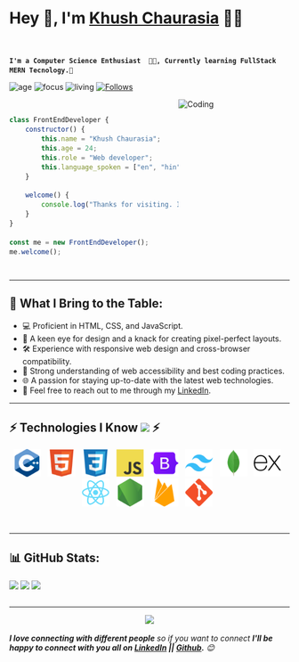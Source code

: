 # Hey 👋, I'm [Khush Chaurasia](https://github.com/Khush0031) 👨‍💻 
</br>  

**`I'm a Computer Science Enthusiast  👨‍💻, Currently learning FullStack MERN Tecnology.🚀`**  


![age](https://img.shields.io/badge/Age-24-blue)
![focus](https://img.shields.io/badge/Focus-FullStack-brightgreen)
![living](https://img.shields.io/badge/Living-Varanasi-3c9)
<a href="https://img.shields.io/github/followers/Khush0031.svg?style=social&label=Follow&maxAge=2592000"><img alt="Follows" src="https://img.shields.io/github/followers/Khush0031.svg?style=social&label=Followers">
</br>  

<div style="display: flex; flex-direction: row-reverse; align-items:center; justify-conten: center;">

 <img align="right" width="200" height="310" src="https://c.tenor.com/2uyENRmiUt0AAAAC/coding.gif" alt="Coding">

```js
class FrontEndDeveloper {
    constructor() {
        this.name = "Khush Chaurasia";
        this.age = 24;
        this.role = "Web developer";
        this.language_spoken = ["en", "hin"];
    }

    welcome() {
        console.log("Thanks for visiting. I hope you find some of my work interesting.");
    }
}

const me = new FrontEndDeveloper();
me.welcome();
```
</div>  
<hr>

## 🌟 **What I Bring to the Table:**  

- 💻 Proficient in HTML, CSS, and JavaScript.
- 🎨 A keen eye for design and a knack for creating pixel-perfect layouts.
- 🛠️ Experience with responsive web design and cross-browser compatibility.
- 📐 Strong understanding of web accessibility and best coding practices.
- 🌐 A passion for staying up-to-date with the latest web technologies.
- 💬 Feel free to reach out to me through my [LinkedIn](https://www.linkedin.com/in/khush-chaurasia-71b0a4214/).
<hr>

## ⚡ Technologies I Know <img src="https://media.giphy.com/media/WUlplcMpOCEmTGBtBW/giphy.gif" width="40"> ⚡
<p align="center">
<img src="https://github.com/devicons/devicon/blob/master/icons/cplusplus/cplusplus-original.svg" width="50" height="50"/> 
 &nbsp;
<img src="https://github.com/devicons/devicon/blob/master/icons/html5/html5-original.svg" width="50" height="50"/>
 &nbsp;
<img src="https://github.com/devicons/devicon/blob/master/icons/css3/css3-original.svg" width="50" height="50"/>
 &nbsp;
<img src="https://github.com/devicons/devicon/blob/master/icons/javascript/javascript-original.svg" width="50" height="50"/>
 &nbsp;
<img src="https://github.com/devicons/devicon/blob/master/icons/bootstrap/bootstrap-original.svg" width="50" height="50"/>
 &nbsp;
<img src="https://github.com/devicons/devicon/blob/master/icons/tailwindcss/tailwindcss-plain.svg" width="50" height="50"/>
 &nbsp;
<img src="https://github.com/devicons/devicon/blob/master/icons/mongodb/mongodb-original.svg" width="50" height="50"/>
 &nbsp;
<img src="https://github.com/devicons/devicon/blob/master/icons/express/express-original.svg" width="50" height="50"/>
 &nbsp;
<img src="https://github.com/devicons/devicon/blob/master/icons/react/react-original.svg" width="50" height="50"/>
 &nbsp;
<img src="https://github.com/devicons/devicon/blob/master/icons/nodejs/nodejs-original.svg" width="50" height="50"/>
 &nbsp;
<img src="https://github.com/devicons/devicon/blob/master/icons/firebase/firebase-plain.svg" width="50" height="50"/>
 &nbsp;
<img src="https://github.com/devicons/devicon/blob/master/icons/git/git-original.svg" width="50" height="50"/>
  &nbsp;
</p>
</br>  
<hr>

## 📊 GitHub Stats:
<div float="left">
<a><img src="https://github-readme-streak-stats.herokuapp.com/?user=Khush0031&layout=compact&theme=highcontrast&custom_title=streak-stats-ty&hide_border=true&layout=compact"  width="38%" align="center" /></a>
<a><img src="https://github-readme-stats.vercel.app/api?username=Khush0031&theme=highcontrast&layout=compact&hide_border=true" align="center" width="28%"></a>
<a><img src="https://github-readme-stats.vercel.app/api/top-langs/?username=Khush0031&theme=dark&hide_border=false&include_all_commits=false&count_private=false&layout=compact" align="center" width="28%"></a>
</div><br />
<hr>
<p align="center">
  <img src="https://media.giphy.com/media/LnQjpWaON8nhr21vNW/giphy.gif" width="60"> 
  
  <em><b>I love connecting with different people</b> so if you want to connect <b> I'll be happy to connect with you all on  [LinkedIn](https://www.linkedin.com/in/khush-chaurasia-71b0a4214/) || [Github](https://github.com/Khush0031).</b> 😊</em>
    
</p> 

</br>  





